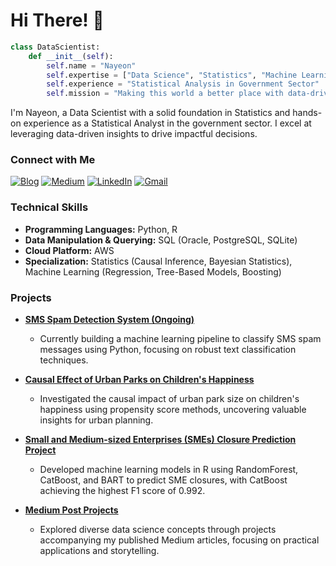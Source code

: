 <!-- 
[![header](https://capsule-render.vercel.app/api?type=waving&color=0:00c6ff,100:0072ff&height=300&section=header&text=Hello%20World!%20I'm%20Nayeon&fontSize=60&fontAlignY=40&desc=Passionate%20Data%20Scientist&descAlignY=55&descAlign=70&fontColor=ffffff)](https://github.com/kyechan99/capsule-render/tree/master)

### Hi Everyone! 👋

👩‍💻 **Welcome! I’m Nayeon, a Passionate Data Scientist** with over two years of academic experience in Statistics and more than a year of practical work as a Statistical Analyst in a government organization. I am committed to making the world a better place through data-driven decisions.

📚 **My Expertise Lies in Causal Inference,** where I have conducted quantitative analyses, such as evaluating the causal effect of urban parks on children's happiness. My technical skills include:

- **Programming Languages:** Python, R
- **Data Manipulation & Querying:** SQL - Oracle, PostgreSQL
- **Continuous Learning:** I stay up-to-date with the latest technologies through self-directed learning.

🔎 **I’m Actively Seeking** a full-time position as a Junior Data Scientist or Machine Learning Engineer. I’m eager to join a company that values inclusivity and offers opportunities for growth and development.

---

### 🌐 Connect with Me

[![Blog Badge](https://img.shields.io/badge/Blog-89CFF0?style=flat-square)](https://kwonnayeon.github.io/)
[![Medium Badge](https://img.shields.io/badge/Medium-000000?style=flat-square)](https://medium.com/@nayeonkn0330)
[![LinkedIn Badge](https://img.shields.io/badge/LinkedIn-0077B5?style=flat-square)](https://www.linkedin.com/in/nayeon-kwon-443573192/)
[![Mail Badge](https://img.shields.io/badge/Mail-f2a60c?style=flat-square)](mailto:nayeonkn0330@gmail.com)

---

### 🛠️ Tools & Technologies

[![Top Langs](https://github-readme-stats.vercel.app/api/top-langs/?username=KwonNayeon&layout=compact&hide=jupyter%20notebook,shell,HTML,css&theme=dark)](https://github.com/anuraghazra/github-readme-stats)

---

### ⭐ GitHub Stats

Uncomment the line below to show your GitHub stats
[![Nayeon's GitHub stats](https://github-readme-stats.vercel.app/api?username=KwonNayeon&count_private=true&theme=highcontrast)](https://github.com/anuraghazra/github-readme-stats)

---

**Note:**

- The header image was generated using [capsule-render](https://github.com/kyechan99/capsule-render), an amazing project by [KyeChan99](https://github.com/kyechan99). If you're interested in creating your own custom headers, check out the [repository](https://github.com/kyechan99/capsule-render).
- The `github-readme-stats` is an amazing tool created by [Anurag Hazra](https://github.com/anuraghazra). Make sure to check out the [repository](https://github.com/anuraghazra/github-readme-stats) if you want to add similar stats to your GitHub profile! 

[![header](https://capsule-render.vercel.app/api?type=waving&color=0:00c6ff,100:0072ff&height=250&section=header&text=Hello%20World!%20I'm%20Nayeon&fontSize=50&fontAlignY=40&desc=Data%20Scientist&descAlignY=60&descAlign=70&fontColor=ffffff)](https://github.com/kyechan99/capsule-render/tree/master)
  -->
# Hi There! 👋

```python
class DataScientist:
    def __init__(self):
        self.name = "Nayeon"
        self.expertise = ["Data Science", "Statistics", "Machine Learning"]
        self.experience = "Statistical Analysis in Government Sector"
        self.mission = "Making this world a better place with data-driven decision"
```

I'm Nayeon, a Data Scientist with a solid foundation in Statistics and hands-on experience as a Statistical Analyst in the government sector. I excel at leveraging data-driven insights to drive impactful decisions.

### Connect with Me
[![Blog](https://img.shields.io/badge/Blog-%2321759B?style=flat-square&logo=github&logoColor=white)](https://.github.io/)
[![Medium](https://img.shields.io/badge/Medium-000000?style=flat-square&logo=medium&logoColor=white)](https://medium.com/@)
[![LinkedIn](https://img.shields.io/badge/LinkedIn-%230A66C2?style=flat-square&logo=linkedin&logoColor=white)](https://www.linkedin.com/in//)
[![Gmail](https://img.shields.io/badge/Gmail-%23f2a60c?style=flat-square&logo=gmail&logoColor=white)](mailto:.k.@gmail.com)

### Technical Skills
- **Programming Languages:** Python, R
- **Data Manipulation & Querying:** SQL (Oracle, PostgreSQL, SQLite)
- **Cloud Platform:** AWS
- **Specialization:** Statistics (Causal Inference, Bayesian Statistics), Machine Learning (Regression, Tree-Based Models, Boosting)

### Projects
- **[SMS Spam Detection System (Ongoing)](https://github.com/KwonNayeon/sms-spam-classifier)**
  - Currently building a machine learning pipeline to classify SMS spam messages using Python, focusing on robust text classification techniques.

- **[Causal Effect of Urban Parks on Children's Happiness](https://github.com/KwonNayeon/urban-parks-childrens-happiness)**
  - Investigated the causal impact of urban park size on children's happiness using propensity score methods, uncovering valuable insights for urban planning.

- **[Small and Medium-sized Enterprises (SMEs) Closure Prediction Project](https://github.com/KwonNayeon/numble)**
  - Developed machine learning models in R using RandomForest, CatBoost, and BART to predict SME closures, with CatBoost achieving the highest F1 score of 0.992.

- **[Medium Post Projects](https://github.com/KwonNayeon/medium-post-projects)**
  - Explored diverse data science concepts through projects accompanying my published Medium articles, focusing on practical applications and storytelling.
<!-- 
---

**Note:** The header image was generated using [capsule-render](https://github.com/kyechan99/capsule-render). The GitHub stats are powered by [github-readme-stats](https://github.com/anuraghazra/github-readme-stats).
  -->
